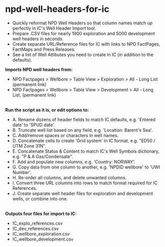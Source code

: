 # npd-well-headers-for-ic

- Quickly reformat NPD Well Headers so that column names match up perfectly in IC's Well Header Import tool.<br>
- Prepare .CSV files for nearly 1900 exploration and 5000 development well headers in seconds.<br>
- Create separate URL/Reference files for IC with links to NPD FactPages, FactMaps and Press Releases.<br>
- See a list of Well Attibutes you need to create in IC (in addition to the defaults).<br>

<b>Imports NPD well headers from:</b><br>
- NPD Factpages > Wellbore > Table View > Exploration > All - Long List (permanent link)<br>
- NPD Factpages > Wellbore > Table View > Development > All - Long List. (permanent link)<br><br>

<b>Run the script as it is, or edit options to:</b><br>
- A. Rename dozens of header fields to match IC defaults, e.g. 'Entered date' to 'SPUD date'.<br>
- B. Truncate well list based on any field, e.g. 'Location: Barent's Sea'.<br>
- C. Add/remove spaces or characters in well names.<br>
- D. Concatenate cells to create 'Grid system' in IC format, e.g. "ED50 / UTM Zone 31N".<br>
- E. Concatenate Status & Content to match IC's Well Symbols dictionary, e.g. "P & A Gas/Condensate".<br>
- F. Add and populate new columns, e.g. 'Country: NORWAY'.<br>
- G. Copy data from one column to another, e.g. 'NPDID wellbore' to 'UWI Number'.<br>
- H. Re-order all columns, and delete unwanted columns.<br>
- I. Convert three URL columns into rows to match format required for IC References.<br>
- J. Create separate well header files for exploration and development wells, or combine into one.<br><br>

<b>Outputs four files for import to IC:</b><br>
- IC_explo_references.csv<br>
- IC_dev_references.csv<br>
- IC_wellbore_exploration.csv<br>
- IC_wellbore_development.csv<br>
